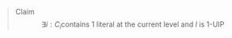 
> Claim
> $$\exists i : C_i \text{contains } 1 \text{ literal at the current level and } l \text{ is 1-UIP}$$

